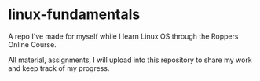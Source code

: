# linux-fundamentals
A repo I've made for myself while I learn Linux OS through the Roppers Online Course.

All material, assignments, I will upload into this repository to share my work and keep track of my progress.
